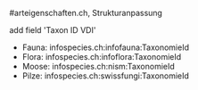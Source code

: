 #arteigenschaften.ch, Strukturanpassung

add field 'Taxon ID VDI'

- Fauna: infospecies.ch:infofauna:TaxonomieId
- Flora: infospecies.ch:infoflora:TaxonomieId
- Moose: infospecies.ch:nism:TaxonomieId
- Pilze: infospecies.ch:swissfungi:TaxonomieId
